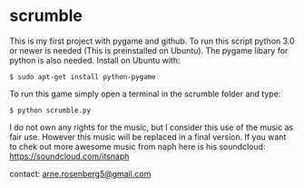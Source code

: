 scrumble
========


This is my first project with pygame and github.
To run this script python 3.0 or newer is needed (This is preinstalled on Ubuntu).
The pygame libary for python is also needed. Install on Ubuntu with:

```
$ sudo apt-get install python-pygame
```

To run this game simply open a terminal in the scrumble folder and type:

```
$ python scrumble.py 
```

I do not own any rights for the music, but I consider this use of the music as fair use.
However this music will be replaced in a final version. If you want to chek out more awesome music from naph here is his soundcloud:
https://soundcloud.com/itsnaph




contact:
arne.rosenberg5@gmail.com
